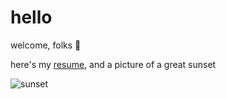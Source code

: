 # hello

welcome, folks 🤗

here's my [resume](https://taoplatt.github.io/resume.html), and a picture of a great sunset

![sunset](https://taoplatt.github.io/assets/sunset.jpg)
